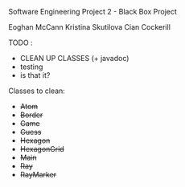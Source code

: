 Software Engineering Project 2 - Black Box Project

Eoghan McCann
Kristina Skutilova
Cian Cockerill


TODO :

- CLEAN UP CLASSES (+ javadoc)
- testing
- is that it?

Classes to clean:
- <s>Atom</s>
- <s>Border</s>
- <s>Game</s>
- <s>Guess</s>
- <s>Hexagon</s>
- <s>HexagonGrid</s>
- <s>Main</s>
- <s>Ray</s>
- <s>RayMarker</s>
